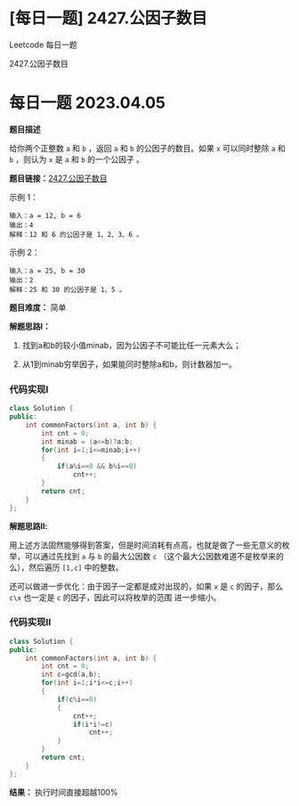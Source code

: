 # [每日一题] 2427.公因子数目


Leetcode 每日一题

2427.公因子数目
<!--more-->

# 每日一题 2023.04.05

**题目描述**

给你两个正整数 `a` 和 `b` ，返回 `a` 和 `b` 的公因子的数目。如果 `x` 可以同时整除 `a` 和 `b` ，则认为 `x` 是 `a` 和 `b` 的一个公因子 。

**题目链接：**[2427.公因子数目](https://leetcode.cn/problems/number-of-common-factors/)

示例 1：

    输入：a = 12, b = 6
    输出：4
    解释：12 和 6 的公因子是 1、2、3、6 。

示例 2：

    输入：a = 25, b = 30
    输出：2
    解释：25 和 30 的公因子是 1、5 。

**题目难度：** 简单

**解题思路Ⅰ：**

1. 找到a和b的较小值minab，因为公因子不可能比任一元素大么；

2. 从1到minab穷举因子，如果能同时整除a和b，则计数器加一。

### 代码实现Ⅰ

```c++
class Solution {
public:
    int commonFactors(int a, int b) {
        int cnt = 0;
        int minab = (a<=b)?a:b;
        for(int i=1;i<=minab;i++)
        {
            if(a%i==0 && b%i==0)
                cnt++;
        }
        return cnt;
    }
};
```

**解题思路Ⅱ:**

用上述方法固然能够得到答案，但是时间消耗有点高，也就是做了一些无意义的枚举，可以通过先找到 `a` 与 `b` 的最大公因数 `c` （这个最大公因数难道不是枚举来的么），然后遍历 `[1,c]` 中的整数。

还可以做进一步优化：由于因子一定都是成对出现的，如果 `x` 是 `c` 的因子，那么 `c\x` 也一定是 `c` 的因子，因此可以将枚举的范围 进一步缩小。

### 代码实现Ⅱ

```c++
class Solution {
public:
    int commonFactors(int a, int b) {
        int cnt = 0;
        int c=gcd(a,b);
        for(int i=1;i*i<=c;i++)
        {
            if(c%i==0) 
            {
                cnt++;
                if(i*i!=c)
                    cnt++;
            }
        }
        return cnt;
    }
};
```

**结果：** 执行时间直接超越100%


